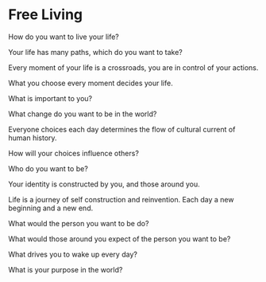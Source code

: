 # Free Living

How do you want to live your life?

Your life has many paths, which do you want to take?

Every moment of your life is a crossroads, you are in control of your actions.

What you choose every moment decides your life.

What is important to you?

What change do you want to be in the world?

Everyone choices each day determines the flow of cultural current of human history.

How will your choices influence others?

Who do you want to be?

Your identity is constructed by you, and those around you.

Life is a journey of self construction and reinvention. Each day a new beginning and a new end.

What would the person you want to be do?

What would those around you expect of the person you want to be?

What drives you to wake up every day?

What is your purpose in the world?

